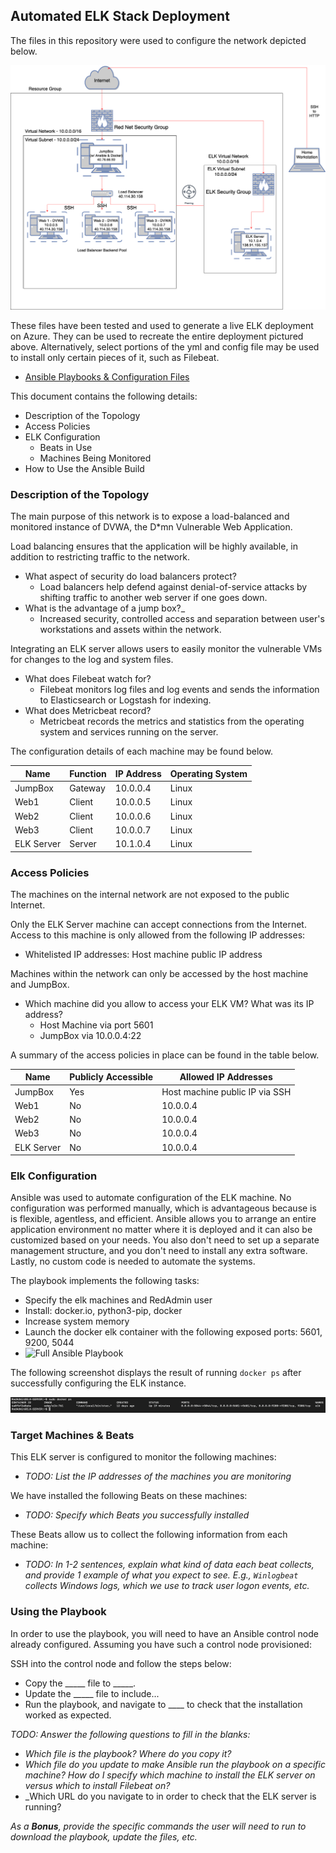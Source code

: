 ## Automated ELK Stack Deployment

The files in this repository were used to configure the network depicted below.

![ELK Stack Topology](https://github.com/lindseytwilson/Project-1/blob/main/Diagrams/ELK%20Stack%20Topology.png)

These files have been tested and used to generate a live ELK deployment on Azure. They can be used to recreate the entire deployment pictured above. Alternatively, select portions of the yml and config file may be used to install only certain pieces of it, such as Filebeat.

  - [Ansible Playbooks & Configuration Files](https://github.com/lindseytwilson/Project-1/tree/main/Ansible)

This document contains the following details:
- Description of the Topology
- Access Policies
- ELK Configuration
  - Beats in Use
  - Machines Being Monitored
- How to Use the Ansible Build


### Description of the Topology

The main purpose of this network is to expose a load-balanced and monitored instance of DVWA, the D*mn Vulnerable Web Application.

Load balancing ensures that the application will be highly available, in addition to restricting traffic to the network.
- What aspect of security do load balancers protect?
	- Load balancers help defend against denial-of-service attacks by shifting traffic to another web server if one goes down.
- What is the advantage of a jump box?_
	- Increased security, controlled access and separation between user's workstations and assets within the network.

Integrating an ELK server allows users to easily monitor the vulnerable VMs for changes to the log and system files.
- What does Filebeat watch for?
	- Filebeat monitors log files and log events and sends the information to Elasticsearch or Logstash for indexing.
- What does Metricbeat record?
	- Metricbeat records the metrics and statistics from the operating system and services running on the server.

The configuration details of each machine may be found below.

| Name      | Function | IP Address | Operating System |
|-----------|----------|------------|------------------|
| JumpBox   | Gateway  | 10.0.0.4   | Linux            |
| Web1      | Client   | 10.0.0.5   | Linux            |
| Web2      | Client   | 10.0.0.6   | Linux            |
| Web3      | Client   | 10.0.0.7   | Linux            |
| ELK Server| Server   | 10.1.0.4   | Linux            |

### Access Policies

The machines on the internal network are not exposed to the public Internet. 

Only the ELK Server machine can accept connections from the Internet. Access to this machine is only allowed from the following IP addresses:
- Whitelisted IP addresses: Host machine public IP address

Machines within the network can only be accessed by the host machine and JumpBox.
- Which machine did you allow to access your ELK VM? What was its IP address?
	- Host Machine via port 5601
	- JumpBox via 10.0.0.4:22

A summary of the access policies in place can be found in the table below.

| Name      | Publicly Accessible | Allowed IP Addresses          |
|-----------|---------------------|-------------------------------|
| JumpBox   | Yes                 | Host machine public IP via SSH|
| Web1      | No                  | 10.0.0.4                      |
| Web2      | No                  | 10.0.0.4                      |
| Web3      | No                  | 10.0.0.4                      |
| ELK Server| No                  | 10.0.0.4                      |

### Elk Configuration

Ansible was used to automate configuration of the ELK machine. No configuration was performed manually, which is advantageous because is is flexible, agentless, and efficient. Ansible allows you to arrange an entire application environment no matter where it is deployed and it can also be customized based on your needs. You also don't need to set up a separate management structure, and you don't need to install any extra software. Lastly, no custom code is needed to automate the systems.

The playbook implements the following tasks:
- Specify the elk machines and RedAdmin user
- Install: docker.io, python3-pip, docker
- Increase system memory
- Launch the docker elk container with the following exposed ports: 5601, 9200, 5044
- ![Full Ansible Playbook](https://github.com/lindseytwilson/Project-1/blob/main/Ansible/ansible-playbook.yml)

The following screenshot displays the result of running `docker ps` after successfully configuring the ELK instance.

![TODO: Update the path with the name of your screenshot of docker ps output](https://github.com/lindseytwilson/Project-1/blob/main/Images/docker%20ps.png)

### Target Machines & Beats
This ELK server is configured to monitor the following machines:
- _TODO: List the IP addresses of the machines you are monitoring_

We have installed the following Beats on these machines:
- _TODO: Specify which Beats you successfully installed_

These Beats allow us to collect the following information from each machine:
- _TODO: In 1-2 sentences, explain what kind of data each beat collects, and provide 1 example of what you expect to see. E.g., `Winlogbeat` collects Windows logs, which we use to track user logon events, etc._

### Using the Playbook
In order to use the playbook, you will need to have an Ansible control node already configured. Assuming you have such a control node provisioned: 

SSH into the control node and follow the steps below:
- Copy the _____ file to _____.
- Update the _____ file to include...
- Run the playbook, and navigate to ____ to check that the installation worked as expected.

_TODO: Answer the following questions to fill in the blanks:_
- _Which file is the playbook? Where do you copy it?_
- _Which file do you update to make Ansible run the playbook on a specific machine? How do I specify which machine to install the ELK server on versus which to install Filebeat on?_
- _Which URL do you navigate to in order to check that the ELK server is running?

_As a **Bonus**, provide the specific commands the user will need to run to download the playbook, update the files, etc._